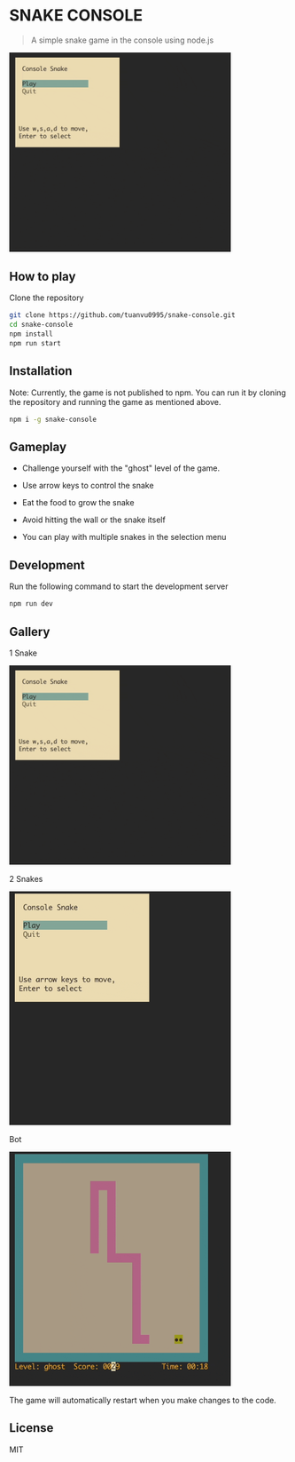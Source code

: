 # SNAKE CONSOLE

> A simple snake game in the console using node.js

<img src="./img/demo.gif" width="400px">

## How to play

Clone the repository

```bash
git clone https://github.com/tuanvu0995/snake-console.git
cd snake-console
npm install
npm run start
```

## Installation

Note: Currently, the game is not published to npm. You can run it by cloning the repository and running the game as mentioned above.
```bash
npm i -g snake-console
```

## Gameplay

- Challenge yourself with the "ghost" level of the game.

- Use arrow keys to control the snake
- Eat the food to grow the snake
- Avoid hitting the wall or the snake itself
- You can play with multiple snakes in the selection menu

## Development

Run the following command to start the development server

```bash
npm run dev
```

## Gallery

1 Snake

<img src="./img/demo.gif" width="400px">


2 Snakes

<img src="./img/2-snakes.gif" width="400px">

Bot

<img src="./img/bot.gif" width="400px">


The game will automatically restart when you make changes to the code.

## License
MIT
